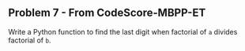 ## Problem 7 - From CodeScore-MBPP-ET

Write a Python function to find the last digit when factorial of `a` divides factorial of `b`.